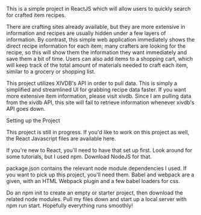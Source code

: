 This is a simple project in ReactJS which will allow users to quickly search for crafted item recipes.

There are crafting sites already available, but they are more extensive in information and recipes are usually hidden under a few layers of information.  By contrast, this simple web application immediately shows the direct recipe information for each item; many crafters are looking for the recipe, so this will show them the information they want immediately and save them a bit of time.  Users can also add items to a shopping cart, which will keep track of the total amount of materials needed to craft each item, similar to a grocery or shopping list.


This project utilizes XIVDB's API in order to pull data.  This is simply a simplified and streamlined UI for grabbing recipe data faster.  If you want more extensive item information, please visit xivdb.  Since I am pulling data from the xivdb API, this site will fail to retrieve information whenever xivdb's API goes down.

Setting up the Project

This project is still in progress.  If you'd like to work on this project as well, the React Javascript files are available here.

If you're new to React, you'll need to have that set up first.  Look around for some tutorials, but I used npm.  Download NodeJS for that.

package.json contains the relevant node module dependencies I used.  If you want to pick up this project, you'll need them.  Babel and webpack are a given, with an HTML Webpack plugin and a few babel loaders for css.

Do an npm init to create an empty or starter project, then download the related node modules.  Pull my files down and start up a local server with npm run start.  Hopefully everything runs smoothly!

